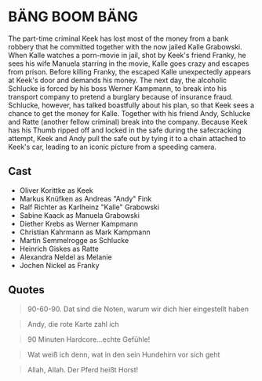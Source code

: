 # BÄNG BOOM BÄNG
The part-time criminal Keek has lost most of the money from a bank robbery that he committed together with the now jailed Kalle Grabowski.
When Kalle watches a porn-movie in jail, shot by Keek's friend Franky, he sees his wife Manuela starring in the movie, Kalle goes crazy and escapes from prison. Before killing Franky, the escaped Kalle unexpectedly appears at Keek's door and demands his money.
The next day, the alcoholic Schlucke is forced by his boss Werner Kampmann, to break into his transport company to pretend a burglary because of insurance fraud. Schlucke, however, has talked boastfully about his plan, so that Keek sees a chance to get the money for Kalle. Together with his friend Andy, Schlucke and Ratte (another fellow criminal) break into the company. Because Keek has his Thumb ripped off and locked in the safe during the safecracking attempt, Keek and Andy pull the safe out by tying it to a chain attached to Keek's car, leading to an iconic picture from a speeding camera.

## Cast
* Oliver Korittke as Keek
* Markus Knüfken as Andreas "Andy" Fink
* Ralf Richter as Karlheinz "Kalle" Grabowski
* Sabine Kaack as Manuela Grabowski
* Diether Krebs as Werner Kampmann
* Christian Kahrmann as Mark Kampmann
* Martin Semmelrogge as Schlucke
* Heinrich Giskes as Ratte
* Alexandra Neldel as Melanie
* Jochen Nickel as Franky

## Quotes

> 90-60-90. Dat sind die Noten, warum wir dich hier eingestellt haben

> Andy, die rote Karte zahl ich

> 90 Minuten Hardcore…echte Gefühle!

> Wat weiß ich denn, wat in den sein Hundehirn vor sich geht

> Allah, Allah. Der Pferd heißt Horst!


